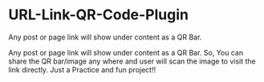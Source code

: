 # URL-Link-QR-Code-Plugin
Any post or page link will show under content as a QR Bar. 

Any post or page link will show under content as a QR Bar. So, You can share the QR bar/image any where and user will scan the image to visit the link directly. Just a Practice and fun project!!
